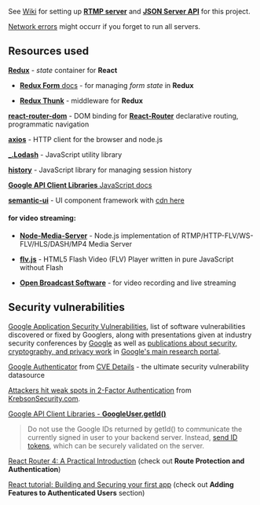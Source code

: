 See [Wiki](https://github.com/ThuyNT13/client/wiki) for setting up [**RTMP server**](https://github.com/ThuyNT13/client/wiki/Real-Time-Messaging-Protocol-(RTMP)-server) and [**JSON Server API**](https://github.com/ThuyNT13/client/wiki/JSON-Server-API) for this project.

[Network errors](https://github.com/ThuyNT13/client/issues/2) might occurr if you forget to run all servers.

## Resources used

[**Redux**](https://redux.js.org/) - *state* container for **React**

  - [**Redux Form** docs](https://redux-form.com) - for managing *form state* in **Redux**

  - [**Redux Thunk**](https://github.com/reduxjs/redux-thunk) - middleware for **Redux**
  
[**react-router-dom**](https://www.npmjs.com/package/react-router-dom) - DOM binding for [**React-Router**](https://reacttraining.com/react-router/) declarative routing, programmatic navigation

[**axios**](https://www.npmjs.com/package/axios) - HTTP client for the browser and node.js

[**_.Lodash**](https://lodash.com/) - JavaScript utility library

[**history**](https://www.npmjs.com/package/history) - JavaScript library for managing session history 

[**Google API Client Libraries** JavaScript docs](https://developers.google.com/api-client-library/javascript/reference/referencedocs)

[**semantic-ui**](https://semantic-ui.com/) - UI component framework with [cdn here](https://cdnjs.com/libraries/semantic-ui)

#### for video streaming: 

- [**Node-Media-Server**](https://github.com/illuspas/Node-Media-Server) - Node.js implementation of RTMP/HTTP-FLV/WS-FLV/HLS/DASH/MP4 Media Server 

- [**flv.js**](https://www.npmjs.com/package/flv.js) - HTML5 Flash Video (FLV) Player written in pure JavaScript without Flash

- [**Open Broadcast Software**](https://obsproject.com) - for video recording and live streaming

## Security vulnerabilities

[Google Application Security Vulnerabilities](https://www.google.com/about/appsecurity/research/), list of software vulnerabilities discovered or fixed by Googlers, along with presentations given at industry security conferences by [Google](https://www.google.com) as well as [publications about security, cryptography, and privacy work](https://ai.google/research/pubs?area=SecurityPrivacyandAbusePrevention) in [Google's main research portal](https://ai.google/research/).

[Google Authenticator](https://www.cvedetails.com/product/25099/Google-Authenticator.html) from [CVE Details](https://www.cvedetails.com) - the ultimate security vulnerability datasource

[Attackers hit weak spots in 2-Factor Authentication](https://krebsonsecurity.com/2012/06/attackers-target-weak-spots-in-2-factor-authentication/) from [KrebsonSecurity.com](https://krebsonsecurity.com).

[Google API Client Libraries - **GoogleUser.getId()**](https://developers.google.com/api-client-library/javascript/reference/referencedocs#googleusergetid)

> Do not use the Google IDs returned by getId() to communicate the currently signed in user to your backend server. Instead, [send ID tokens](https://developers.google.com/identity/sign-in/web/backend-auth), which can be securely validated on the server.

[React Router 4: A Practical Introduction](https://auth0.com/blog/react-router-4-practical-tutorial/) (check out **Route Protection and Authentication**)

[React tutorial: Building and Securing your first app](https://auth0.com/blog/react-tutorial-building-and-securing-your-first-app/) (check out **Adding Features to Authenticated Users** section)

